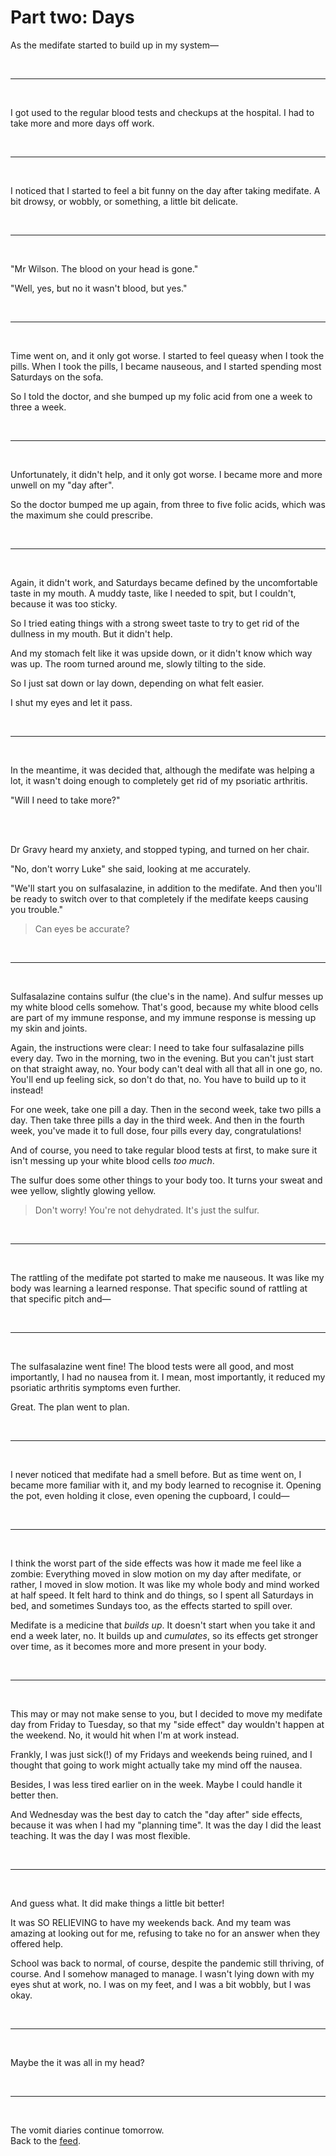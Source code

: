 # Part two: Days

As the medifate started to build up in my system—

<br>

<hr>

<br>

I got used to the regular blood tests and checkups at the hospital. I had to take more and more days off work.

<br>

<hr>

<br>

I noticed that I started to feel a bit funny on the day after taking medifate. A bit drowsy, or wobbly, or something, a little bit delicate.

<br>

<hr>

<br>

"Mr Wilson. The blood on your head is gone."

"Well, yes, but no it wasn't blood, but yes."

<br>

<hr>

<br>

Time went on, and it only got worse. I started to feel queasy when I took the pills. When I took the pills, I became nauseous, and I started spending most Saturdays on the sofa. 

So I told the doctor, and she bumped up my folic acid from one a week to three a week.

<br>

<hr>

<br>

Unfortunately, it didn't help, and it only got worse. I became more and more unwell on my "day after".

So the doctor bumped me up again, from three to five folic acids, which was the maximum she could prescribe.

<br>

<hr>

<br>

Again, it didn't work, and Saturdays became defined by the uncomfortable taste in my mouth. A muddy taste, like I needed to spit, but I couldn't, because it was too sticky.

So I tried eating things with a strong sweet taste to try to get rid of the dullness in my mouth. But it didn't help.

And my stomach felt like it was upside down, or it didn't know which way was up. The room turned around me, slowly tilting to the side.

So I just sat down or lay down, depending on what felt easier. 

I shut my eyes and let it pass.

<br>

<hr>

<br>

In the meantime, it was decided that, although the medifate was helping a lot, it wasn't doing enough to completely get rid of my psoriatic arthritis. 

"Will I need to take more?"

<br>

<br>

Dr Gravy heard my anxiety, and stopped typing, and turned on her chair.

"No, don't worry Luke" she said, looking at me accurately.

"We'll start you on sulfasalazine, in addition to the medifate. And then you'll be ready to switch over to that completely if the medifate keeps causing you trouble."

> Can eyes be accurate?

<br>

<hr>

<br>

Sulfasalazine contains sulfur (the clue's in the name). And sulfur messes up my white blood cells somehow. That's good, because my white blood cells are part of my immune response, and my immune response is messing up my skin and joints.

Again, the instructions were clear: I need to take four sulfasalazine pills every day. Two in the morning, two in the evening. But you can't just start on that straight away, no. Your body can't deal with all that all in one go, no. You'll end up feeling sick, so don't do that, no. You have to build up to it instead! 

For one week, take one pill a day. Then in the second week, take two pills a day. Then take three pills a day in the third week. And then in the fourth week, you've made it to full dose, four pills every day, congratulations!

And of course, you need to take regular blood tests at first, to make sure it isn't messing up your white blood cells *too much*.

The sulfur does some other things to your body too. It turns your sweat and wee yellow, slightly glowing yellow.

> Don't worry! You're not dehydrated. It's just the sulfur.

<br>

<hr>

<br>

The rattling of the medifate pot started to make me nauseous. It was like my body was learning a learned response. That specific sound of rattling at that specific pitch and—

<br>

<hr>

<br>

The sulfasalazine went fine! The blood tests were all good, and most importantly, I had no nausea from it. I mean, most importantly, it reduced my psoriatic arthritis symptoms even further.

Great. The plan went to plan.

<br>

<hr>

<br>

I never noticed that medifate had a smell before. But as time went on, I became more familiar with it, and my body learned to recognise it. Opening the pot, even holding it close, even opening the cupboard, I could—

<br>

<hr>

<br>

I think the worst part of the side effects was how it made me feel like a zombie: Everything moved in slow motion on my day after medifate, or rather, I moved in slow motion. It was like my whole body and mind worked at half speed. It felt hard to think and do things, so I spent all Saturdays in bed, and sometimes Sundays too, as the effects started to spill over. 

Medifate is a medicine that *builds up*. It doesn't start when you take it and end a week later, no. It builds up and *cumulates*, so its effects get stronger over time, as it becomes more and more present in your body. 

<br>

<hr>

<br>

This may or may not make sense to you, but I decided to move my medifate day from Friday to Tuesday, so that my "side effect" day wouldn't happen at the weekend. No, it would hit when I'm at work instead.

Frankly, I was just sick(!) of my Fridays and weekends being ruined, and I thought that going to work might actually take my mind off the nausea.

Besides, I was less tired earlier on in the week. Maybe I could handle it better then.

And Wednesday was the best day to catch the "day after" side effects, because it was when I had my "planning time". It was the day I did the least teaching. It was the day I was most flexible.

<br>

<hr>

<br>

And guess what. It did make things a little bit better!

It was SO RELIEVING to have my weekends back. And my team was amazing at looking out for me, refusing to take no for an answer when they offered help.

School was back to normal, of course, despite the pandemic still thriving, of course. And I somehow managed to manage. I wasn't lying down with my eyes shut at work, no. I was on my feet, and I was a bit wobbly, but I was okay.

<br>

<hr>

<br>

Maybe the it was all in my head?

<br>

<hr>

<br>

The vomit diaries continue tomorrow.<br>
Back to the [feed](/feed).

